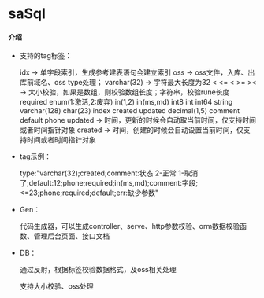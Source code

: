 # saSql

#### 介绍

- 支持的tag标签：
  
  idx    ->   单字段索引，生成参考建表语句会建立索引
  oss    ->   oss文件，入库、出库前域名、oss type处理；
  varchar(32) ->  字符最大长度为32
  &lt; &lt;= &lt; &gt;= &gt;&lt; ->  大小校验，如果是数组，则校验数组长度；字符串，校验rune长度
  required
  enum(1:激活,2:废弃)
  in(1,2)  in(ms,md)
  int8 int int64 string varchar(128) char(23) index created updated
  decimal(1,5)
  comment
  default
  phone
  updated   -> 时间，更新的时候会自动取当前时间，仅支持时间或者时间指针对象
  created   -> 时间，创建的时候会自动设置当前时间，仅支持时间或者时间指针对象
  
- tag示例：

  type:"varchar(32);created;comment:状态 2-正常 1-取消了;default:12;phone;required;in(ms,md);comment:字段;<=23;phone;required;default;err:缺少参数"

- Gen：

    代码生成器，可以生成controller、serve、http参数校验、orm数据校验函数、管理后台页面、接口文档

- DB：

    通过反射，根据标签校验数据格式，及oss相关处理

    支持大小校验、oss处理
